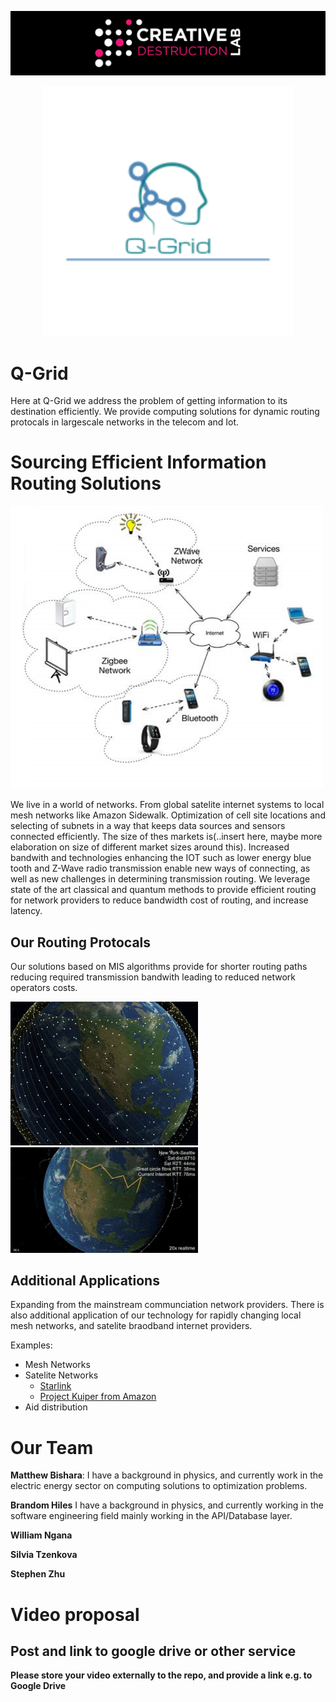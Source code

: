 ![CDL 2020 Cohort Project](../figures/CDL_logo.jpg)


<p align="center"><img src="../Week2_Rydberg_Atoms/img/logo.png" alt="drawing" width="400"/></p>

# Q-Grid


Here at Q-Grid we address the problem of getting information to its destination efficiently.  We provide computing solutions for dynamic routing protocals in largescale networks in the telecom and Iot.


# Sourcing Efficient Information Routing Solutions

<img src="../Week2_Rydberg_Atoms/img/iot_tech.jpg" alt="drawing" width="500"/>

We live in a world of networks.  From global satelite internet systems to local mesh networks like Amazon Sidewalk.  Optimization of cell site locations and selecting of subnets in a way that keeps data sources and sensors connected efficiently.  The size of thes markets is(..insert here, maybe more elaboration on size of different market sizes around this).
Increased bandwith and technologies enhancing the IOT such as lower energy blue tooth and Z-Wave radio transmission enable new ways of connecting, as well as new challenges in determining transmission routing. We leverage state of the art classical and quantum methods to provide efficient routing for network providers to reduce bandwidth cost of routing, and increase latency.

## Our Routing Protocals

Our solutions based on MIS algorithms provide for shorter routing paths reducing required transmission bandwith leading to reduced network operators costs.

<img src="../Week2_Rydberg_Atoms/img/starlink.gif" alt="drawing" width="300"/>

<img src="../Week2_Rydberg_Atoms/img/sat_routing.jpg" alt="drawing" width="300"/>

## Additional Applications

Expanding from the mainstream communciation network providers.  There is also additional application of our technology for rapidly changing local mesh networks, and satelite braodband internet providers.

Examples: 
- Mesh Networks
- Satelite Networks
  - [Starlink](https://www.starlink.com/)
  - [Project Kuiper from Amazon](https://www.aboutamazon.com/news/company-news/amazon-receives-fcc-approval-for-project-kuiper-satellite-constellation)
- Aid distribution

# Our Team 

**Matthew Bishara**: I have a background in physics, and currently work in the electric energy sector on computing solutions to optimization problems.

**Brandom Hiles** I have a background in physics, and currently working in the software engineering field mainly working in the API/Database layer.

**William Ngana** 

**Silvia Tzenkova**

**Stephen Zhu** 

# Video proposal

## Post and link to google drive or other service

**Please store your video externally to the repo, and provide a link e.g. to Google Drive**
